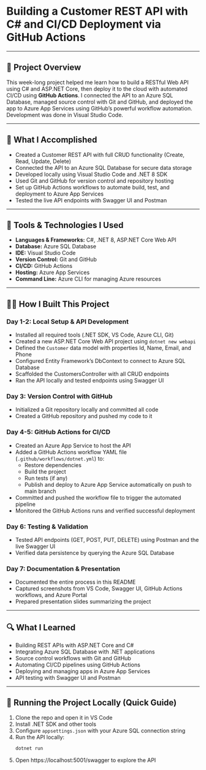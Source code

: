 # Building a Customer REST API with C# and CI/CD Deployment via GitHub Actions

---

## 📄 Project Overview

This week-long project helped me learn how to build a RESTful Web API using C# and ASP.NET Core, then deploy it to the cloud with automated CI/CD using **GitHub Actions**. I connected the API to an Azure SQL Database, managed source control with Git and GitHub, and deployed the app to Azure App Services using GitHub’s powerful workflow automation. Development was done in Visual Studio Code.

---

## 🎯 What I Accomplished

- Created a Customer REST API with full CRUD functionality (Create, Read, Update, Delete)  
- Connected the API to an Azure SQL Database for secure data storage  
- Developed locally using Visual Studio Code and .NET 8 SDK  
- Used Git and GitHub for version control and repository hosting  
- Set up GitHub Actions workflows to automate build, test, and deployment to Azure App Services  
- Tested the live API endpoints with Swagger UI and Postman  

---

## 🧰 Tools & Technologies I Used

- **Languages & Frameworks:** C#, .NET 8, ASP.NET Core Web API  
- **Database:** Azure SQL Database  
- **IDE:** Visual Studio Code  
- **Version Control:** Git and GitHub  
- **CI/CD:** GitHub Actions  
- **Hosting:** Azure App Services  
- **Command Line:** Azure CLI for managing Azure resources  

---

## 🧑‍💻 How I Built This Project

### Day 1-2: Local Setup & API Development

- Installed all required tools (.NET SDK, VS Code, Azure CLI, Git)  
- Created a new ASP.NET Core Web API project using `dotnet new webapi`  
- Defined the `Customer` data model with properties Id, Name, Email, and Phone  
- Configured Entity Framework’s DbContext to connect to Azure SQL Database  
- Scaffolded the CustomersController with all CRUD endpoints  
- Ran the API locally and tested endpoints using Swagger UI  

### Day 3: Version Control with GitHub

- Initialized a Git repository locally and committed all code  
- Created a GitHub repository and pushed my code to it  

### Day 4-5: GitHub Actions for CI/CD

- Created an Azure App Service to host the API  
- Added a GitHub Actions workflow YAML file (`.github/workflows/dotnet.yml`) to:  
  - Restore dependencies  
  - Build the project  
  - Run tests (if any)  
  - Publish and deploy to Azure App Service automatically on push to main branch  
- Committed and pushed the workflow file to trigger the automated pipeline  
- Monitored the GitHub Actions runs and verified successful deployment  

### Day 6: Testing & Validation

- Tested API endpoints (GET, POST, PUT, DELETE) using Postman and the live Swagger UI  
- Verified data persistence by querying the Azure SQL Database  

### Day 7: Documentation & Presentation

- Documented the entire process in this README  
- Captured screenshots from VS Code, Swagger UI, GitHub Actions workflows, and Azure Portal  
- Prepared presentation slides summarizing the project  

---

## 🔍 What I Learned

- Building REST APIs with ASP.NET Core and C#  
- Integrating Azure SQL Database with .NET applications  
- Source control workflows with Git and GitHub  
- Automating CI/CD pipelines using GitHub Actions  
- Deploying and managing apps in Azure App Services  
- API testing with Swagger UI and Postman  

---

## 🚀 Running the Project Locally (Quick Guide)

1. Clone the repo and open it in VS Code  
2. Install .NET SDK and other tools  
3. Configure `appsettings.json` with your Azure SQL connection string  
4. Run the API locally:  
   ```bash
   dotnet run
5. Open https://localhost:5001/swagger to explore the API
